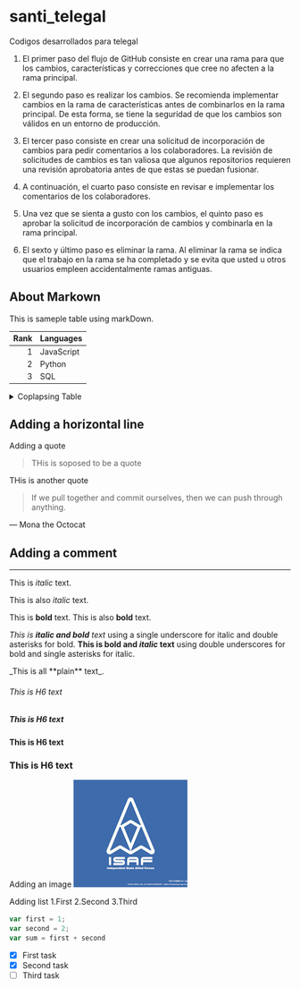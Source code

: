 # santi_telegal
Codigos desarrollados para telegal



1. El primer paso del flujo de GitHub consiste en crear una rama para que los cambios, características y correcciones que cree no afecten a la rama principal.

2. El segundo paso es realizar los cambios. Se recomienda implementar cambios en la rama de características antes de combinarlos en la rama principal. De esta forma, se tiene la seguridad de que los cambios son válidos en un entorno de producción.

3. El tercer paso consiste en crear una solicitud de incorporación de cambios para pedir comentarios a los colaboradores. La revisión de solicitudes de cambios es tan valiosa que algunos repositorios requieren una revisión aprobatoria antes de que estas se puedan fusionar.

4. A continuación, el cuarto paso consiste en revisar e implementar los comentarios de los colaboradores.

5. Una vez que se sienta a gusto con los cambios, el quinto paso es aprobar la solicitud de incorporación de cambios y combinarla en la rama principal.

6. El sexto y último paso es eliminar la rama. Al eliminar la rama se indica que el trabajo en la rama se ha completado y se evita que usted u otros usuarios empleen accidentalmente ramas antiguas.


## About Markown

This is sameple table using markDown.

| Rank | Languages |
|-----:|-----------|
|     1| JavaScript|
|     2| Python    |
|     3| SQL       |


<details>
<summary>Coplapsing Table</summary>

| Rank | Languages |
|-----:|-----------|
|     1| JavaScript|
|     2| Python    |
|     3| SQL       |

</details>



Adding a horizontal line
---


Adding a quote
> THis is soposed to be a quote



THis is another quote
> If we pull together and commit ourselves, then we can push through anything.

— Mona the Octocat


## Adding a comment

<!-- TO DO: add more details about me later -->
---



This is *italic* text.

This is also _italic_ text.



This is **bold** text.
This is also __bold__ text.


_This is **italic and bold** text_ using a single underscore for italic and double asterisks for bold.
__This is bold and *italic* text__ using double underscores for bold and single asterisks for italic.


\_This is all \*\*plain\*\* text\_.

###### This is H6 text
##### This is H6 text
#### This is H6 text
### This is H6 text


Adding an image
![Link an image.](isaf.png)



Adding list
1.First
2.Second
3.Third


```javascript
var first = 1;
var second = 2;
var sum = first + second
```


- [x] First task
- [x] Second task
- [ ] Third task
